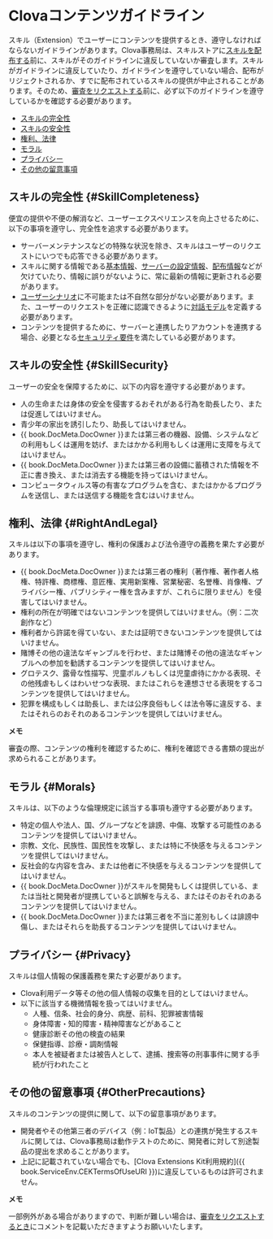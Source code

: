 # Clovaコンテンツガイドライン

スキル（Extension）でユーザーにコンテンツを提供するとき、遵守しなければならないガイドラインがあります。Clova事務局は、スキルストアに[スキルを配布する](/DevConsole/Guides/Deploy_Custom_Extension.md)前に、スキルがそのガイドラインに違反していないか審査します。スキルがガイドラインに違反していたり、ガイドラインを遵守していない場合、配布がリジェクトされるか、すでに配布されているスキルの提供が中止されることがあります。そのため、[審査をリクエストする](/DevConsole/Guides/Deploy_Custom_Extension.md#RequestExtensionSubmission)前に、必ず以下のガイドラインを遵守しているかを確認する必要があります。

* [スキルの完全性](#SkillCompleteness)
* [スキルの安全性](#SkillSecurity)
* [権利、法律](#RightAndLegal)
* [モラル](#Morals)
* [プライバシー](#Privacy)
* [その他の留意事項](#OtherPrecautions)

## スキルの完全性 {#SkillCompleteness}

便宜の提供や不便の解消など、ユーザーエクスペリエンスを向上させるために、以下の事項を遵守し、完全性を追求する必要があります。

* サーバーメンテナンスなどの特殊な状況を除き、スキルはユーザーのリクエストにいつでも応答できる必要があります。
* スキルに関する情報である[基本情報](/DevConsole/Guides/Register_Custom_Extension.md#InputExtensionInfo)、[サーバーの設定情報](/DevConsole/Guides/Register_Custom_Extension.md#SetServerConnection)、[配布情報](/DevConsole/Guides/Deploy_Custom_Extension.md#InputDeploymentInfo)などが欠けていたり、情報に誤りがないように、常に最新の情報に更新される必要があります。
* [ユーザーシナリオ](/Design/Design_Custom_Extension.md#MakeUseCaseScenarioScript)に不可能または不自然な部分がない必要があります。また、ユーザーのリクエストを正確に認識できるように[対話モデル](/Design/Design_Custom_Extension.md#DefineInteractionModel)を定義する必要があります。
* コンテンツを提供するために、サーバーと連携したりアカウントを連携する場合、必要となる[セキュリティ要件](/Develop/Guides/Link_User_Account.md#ApplyAccountLinking)を満たしている必要があります。

## スキルの安全性 {#SkillSecurity}

ユーザーの安全を保障するために、以下の内容を遵守する必要があります。

* 人の生命または身体の安全を侵害するおそれがある行為を助長したり、または促進してはいけません。
* 青少年の家出を誘引したり、助長してはいけません。
* {{ book.DocMeta.DocOwner }}または第三者の機器、設備、システムなどの利用もしくは運用を妨げ、またはかかる利用もしくは運用に支障を与えてはいけません。
* {{ book.DocMeta.DocOwner }}または第三者の設備に蓄積された情報を不正に書き換え、または消去する機能を持ってはいけません。
* コンピュータウィルス等の有害なプログラムを含む、またはかかるプログラムを送信し、または送信する機能を含むはいけません。

## 権利、法律 {#RightAndLegal}

スキルは以下の事項を遵守し、権利の保護および法令遵守の義務を果たす必要があります。

* {{ book.DocMeta.DocOwner }}または第三者の権利（著作権、著作者人格権、特許権、商標権、意匠権、実用新案権、営業秘密、名誉権、肖像権、プライバシー権、パブリシティー権を含みますが、これらに限りません）を侵害してはいけません。
* 権利の所在が明確ではないコンテンツを提供してはいけません。（例：二次創作など）
* 権利者から許諾を得ていない、または証明できないコンテンツを提供してはいけません。
* 賭博その他の違法なギャンブルを行わせ、または賭博その他の違法なギャンブルへの参加を勧誘するコンテンツを提供してはいけません。
* グロテスク、露骨な性描写、児童ポルノもしくは児童虐待にかかる表現、その他残虐もしくはわいせつな表現、またはこれらを連想させる表現をするコンテンツを提供してはいけません。
* 犯罪を構成もしくは助長し、または公序良俗もしくは法令等に違反する、またはそれらのおそれのあるコンテンツを提供してはいけません。

<div class="note">
  <p><strong>メモ</strong></p>
  <p>審査の際、コンテンツの権利を確認するために、権利を確認できる書類の提出が求められることがあります。</p>
</div>

## モラル {#Morals}

スキルは、以下のような倫理規定に該当する事項も遵守する必要があります。

* 特定の個人や法人、国、グループなどを誹謗、中傷、攻撃する可能性のあるコンテンツを提供してはいけません。
* 宗教、文化、民族性、国民性を攻撃し、または特に不快感を与えるコンテンツを提供してはいけません。
* 反社会的な内容を含み、または他者に不快感を与えるコンテンツを提供してはいけません。
* {{ book.DocMeta.DocOwner }}がスキルを開発もしくは提供している、または当社と開発者が提携していると誤解を与える、またはそのおそれのあるコンテンツを提供してはいけません。
* {{ book.DocMeta.DocOwner }}または第三者を不当に差別もしくは誹謗中傷し、またはそれらを助長するコンテンツを提供してはいけません。

## プライバシー {#Privacy}

スキルは個人情報の保護義務を果たす必要があります。

* Clova利用データ等その他の個人情報の収集を目的としてはいけません。
* 以下に該当する機微情報を扱ってはいけません。
  * 人種、信条、社会的身分、病歴、前科、犯罪被害情報
  * 身体障害・知的障害・精神障害などがあること
  * 健康診断その他の検査の結果
  * 保健指導、診療・調剤情報
  * 本人を被疑者または被告人として、逮捕、捜索等の刑事事件に関する手続が行われたこと

## その他の留意事項 {#OtherPrecautions}

スキルのコンテンツの提供に関して、以下の留意事項があります。

* 開発者やその他第三者のデバイス（例：IoT製品）との連携が発生するスキルに関しては、Clova事務局は動作テストのために、開発者に対して別途製品の提出を求めることがあります。
* 上記に記載されていない場合でも、[Clova Extensions Kit利用規約]({{ book.ServiceEnv.CEKTermsOfUseURI }})に違反しているものは許可されません。

<div class="note">
<p><strong>メモ</strong></p>
<p>一部例外がある場合がありますので、判断が難しい場合は、<a href="/DevConsole/Guides/Deploy_Custom_Extension.md#RequestExtensionSubmission">審査をリクエストするとき</a>にコメントを記載いただきますようお願いいたします。</p>
</div>
